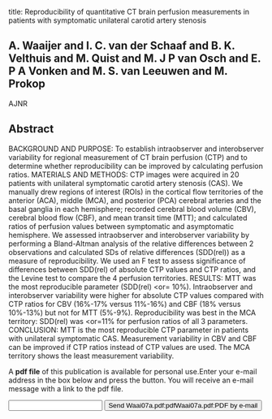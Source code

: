 title: Reproducibility of quantitative CT brain perfusion measurements in patients with symptomatic unilateral carotid artery stenosis

## A. Waaijer and I. C. van der Schaaf and B. K. Velthuis and M. Quist and M. J P van Osch and E. P A Vonken and M. S. van Leeuwen and M. Prokop
AJNR


## Abstract
BACKGROUND AND PURPOSE: To establish intraobserver and interobserver variability for regional measurement of CT brain perfusion (CTP) and to determine whether reproducibility can be improved by calculating perfusion ratios. MATERIALS AND METHODS: CTP images were acquired in 20 patients with unilateral symptomatic carotid artery stenosis (CAS). We manually drew regions of interest (ROIs) in the cortical flow territories of the anterior (ACA), middle (MCA), and posterior (PCA) cerebral arteries and the basal ganglia in each hemisphere; recorded cerebral blood volume (CBV), cerebral blood flow (CBF), and mean transit time (MTT); and calculated ratios of perfusion values between symptomatic and asymptomatic hemisphere. We assessed intraobserver and interobserver variability by performing a Bland-Altman analysis of the relative differences between 2 observations and calculated SDs of relative differences (SDD(rel)) as a measure of reproducibility. We used an F test to assess significance of differences between SDD(rel) of absolute CTP values and CTP ratios, and the Levine test to compare the 4 perfusion territories. RESULTS: MTT was the most reproducible parameter (SDD(rel) <or= 10%). Intraobserver and interobserver variability were higher for absolute CTP values compared with CTP ratios for CBV (16%-17% versus 11%-16%) and CBF (18% versus 10%-13%) but not for MTT (5%-9%). Reproducibility was best in the MCA territory: SDD(rel) was <or=11% for perfusion ratios of all 3 parameters. CONCLUSION: MTT is the most reproducible CTP parameter in patients with unilateral symptomatic CAS. Measurement variability in CBV and CBF can be improved if CTP ratios instead of CTP values are used. The MCA territory shows the least measurement variability.

A <b>pdf file</b> of this publication is available for personal use.Enter your e-mail address in the box below and press the button. You will receive an e-mail message with a link to the pdf file.
<form action="sender.php">  <input type="text" name="email">  <input type="submit" value="Send Waai07a.pdf:pdfWaai07a.pdf:PDF by e-mail"></form>